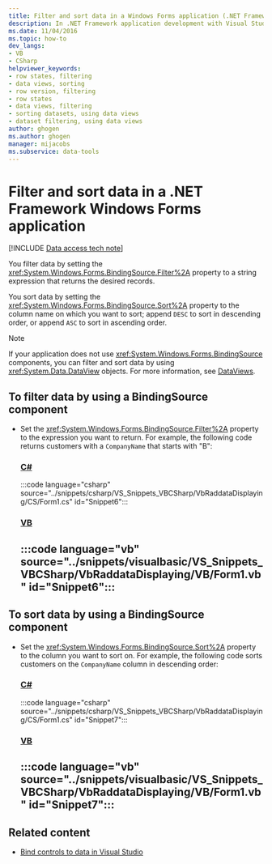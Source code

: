 ```yaml
---
title: Filter and sort data in a Windows Forms application (.NET Framework)
description: In .NET Framework application development with Visual Studio, filter and sort data in a Windows Forms application. Set the Filter property to a string expression that returns the desired records.
ms.date: 11/04/2016
ms.topic: how-to
dev_langs:
- VB
- CSharp
helpviewer_keywords:
- row states, filtering
- data views, sorting
- row version, filtering
- row states
- data views, filtering
- sorting datasets, using data views
- dataset filtering, using data views
author: ghogen
ms.author: ghogen
manager: mijacobs
ms.subservice: data-tools
---
```

# Filter and sort data in a .NET Framework Windows Forms application

[!INCLUDE [Data access tech note](./includes/data-technology-note.md)]

You filter data by setting the <xref:System.Windows.Forms.BindingSource.Filter%2A> property to a string expression that returns the desired records.

You sort data by setting the <xref:System.Windows.Forms.BindingSource.Sort%2A> property to the column name on which you want to sort; append `DESC` to sort in descending order, or append `ASC` to sort in ascending order.

> [!NOTE]
> If your application does not use <xref:System.Windows.Forms.BindingSource> components, you can filter and sort data by using <xref:System.Data.DataView> objects. For more information, see [DataViews](/dotnet/framework/data/adonet/dataset-datatable-dataview/dataviews).

## To filter data by using a BindingSource component

- Set the <xref:System.Windows.Forms.BindingSource.Filter%2A> property to the expression you want to return. For example, the following code returns customers with a `CompanyName` that starts with "B":

     ### [C#](#tab/csharp)
     :::code language="csharp" source="../snippets/csharp/VS_Snippets_VBCSharp/VbRaddataDisplaying/CS/Form1.cs" id="Snippet6":::

     ### [VB](#tab/vb)
     :::code language="vb" source="../snippets/visualbasic/VS_Snippets_VBCSharp/VbRaddataDisplaying/VB/Form1.vb" id="Snippet6":::
     ---

## To sort data by using a BindingSource component

- Set the <xref:System.Windows.Forms.BindingSource.Sort%2A> property to the column you want to sort on. For example, the following code sorts customers on the `CompanyName` column in descending order:

     ### [C#](#tab/csharp)
     :::code language="csharp" source="../snippets/csharp/VS_Snippets_VBCSharp/VbRaddataDisplaying/CS/Form1.cs" id="Snippet7":::

     ### [VB](#tab/vb)
     :::code language="vb" source="../snippets/visualbasic/VS_Snippets_VBCSharp/VbRaddataDisplaying/VB/Form1.vb" id="Snippet7":::
     ---

## Related content

- [Bind controls to data in Visual Studio](../data-tools/bind-controls-to-data-in-visual-studio.md)
